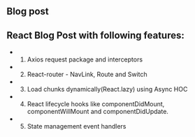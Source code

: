 ## Blog post

## React Blog Post with following features:

- 1. Axios request package and interceptors
- 2. React-router - NavLink, Route and Switch
- 3. Load chunks dynamically(React.lazy) using Async HOC
- 4. React lifecycle hooks like componentDidMount, componentWillMount and componentDidUpdate.
- 5. State management event handlers
